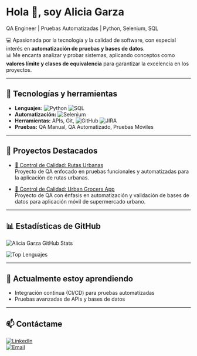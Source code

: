 # Hola 👋, soy Alicia Garza

QA Engineer | Pruebas Automatizadas | Python, Selenium, SQL

💻 Apasionada por la tecnología y la calidad de software, con especial interés en **automatización de pruebas y bases de datos**.  
📊 Me encanta analizar y probar sistemas, aplicando conceptos como **valores límite y clases de equivalencia** para garantizar la excelencia en los proyectos.  

---

## 🔧 Tecnologías y herramientas
- **Lenguajes:** ![Python](https://img.shields.io/badge/Python-3776AB?style=for-the-badge&logo=python&logoColor=white)
![SQL](https://img.shields.io/badge/SQL-4479A1?style=for-the-badge&logo=mysql&logoColor=white)
- **Automatización:** ![Selenium](https://img.shields.io/badge/Selenium-43B02A?style=for-the-badge&logo=selenium&logoColor=white)
- **Herramientas:** APIs, Git, 
![GitHub](https://img.shields.io/badge/GitHub-181717?style=for-the-badge&logo=github&logoColor=white)
![JIRA](https://img.shields.io/badge/JIRA-0052CC?style=for-the-badge&logo=jira&logoColor=white)
- **Pruebas:** QA Manual, QA Automatizado, Pruebas Móviles

---

## 📂 Proyectos Destacados

- [🚌 Control de Calidad: Rutas Urbanas](https://github.com/Alice-252/qa-project-Urban-Routes-es)  
  Proyecto de QA enfocado en pruebas funcionales y automatizadas para la aplicación de rutas urbanas.

- [🛒 Control de Calidad: Urban Grocers App](https://github.com/Alice-252/qa-project-Urban-Grocers-app-es)  
  Proyecto de QA con énfasis en automatización y validación de bases de datos para aplicación móvil de supermercado urbano.

---

## 📊 Estadísticas de GitHub

![Alicia Garza GitHub Stats](https://github-readme-stats.vercel.app/api?username=Alice-252&show_icons=true&theme=tokyonight&count_private=true)  

![Top Lenguajes](https://github-readme-stats.vercel.app/api/top-langs/?username=Alice-252&layout=compact&theme=tokyonight)

---

## 🌱 Actualmente estoy aprendiendo

- Integración continua (CI/CD) para pruebas automatizadas  
- Pruebas avanzadas de APIs y bases de datos  

---

## 📫 Contáctame

[![LinkedIn](https://img.shields.io/badge/LinkedIn-0A66C2?style=for-the-badge&logo=linkedin&logoColor=white)](https://www.linkedin.com/in/alicia-garza-9705a3386)  
[![Email](https://img.shields.io/badge/Email-D14836?style=for-the-badge&logo=gmail&logoColor=white)](mailto:ali_azul_12@hotmail.com)
